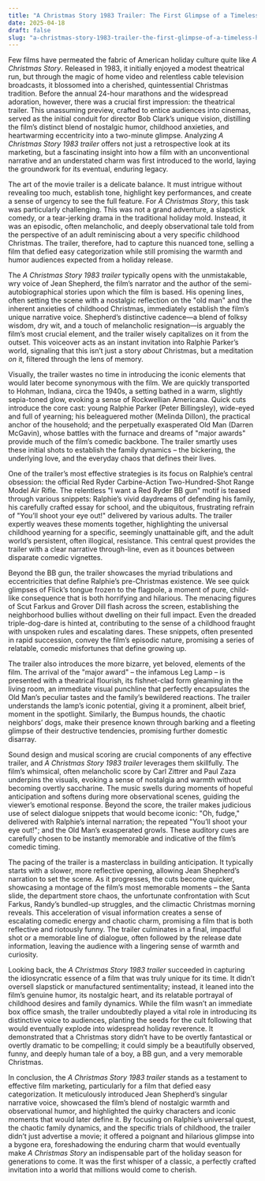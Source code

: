 ```yaml
---
title: "A Christmas Story 1983 Trailer: The First Glimpse of a Timeless Holiday Classic"
date: 2025-04-18
draft: false
slug: "a-christmas-story-1983-trailer-the-first-glimpse-of-a-timeless-holiday-classic" 
---
```


Few films have permeated the fabric of American holiday culture quite like *A Christmas Story*. Released in 1983, it initially enjoyed a modest theatrical run, but through the magic of home video and relentless cable television broadcasts, it blossomed into a cherished, quintessential Christmas tradition. Before the annual 24-hour marathons and the widespread adoration, however, there was a crucial first impression: the theatrical trailer. This unassuming preview, crafted to entice audiences into cinemas, served as the initial conduit for director Bob Clark’s unique vision, distilling the film’s distinct blend of nostalgic humor, childhood anxieties, and heartwarming eccentricity into a two-minute glimpse. Analyzing *A Christmas Story 1983 trailer* offers not just a retrospective look at its marketing, but a fascinating insight into how a film with an unconventional narrative and an understated charm was first introduced to the world, laying the groundwork for its eventual, enduring legacy.

The art of the movie trailer is a delicate balance. It must intrigue without revealing too much, establish tone, highlight key performances, and create a sense of urgency to see the full feature. For *A Christmas Story*, this task was particularly challenging. This was not a grand adventure, a slapstick comedy, or a tear-jerking drama in the traditional holiday mold. Instead, it was an episodic, often melancholic, and deeply observational tale told from the perspective of an adult reminiscing about a very specific childhood Christmas. The trailer, therefore, had to capture this nuanced tone, selling a film that defied easy categorization while still promising the warmth and humor audiences expected from a holiday release.

The *A Christmas Story 1983 trailer* typically opens with the unmistakable, wry voice of Jean Shepherd, the film’s narrator and the author of the semi-autobiographical stories upon which the film is based. His opening lines, often setting the scene with a nostalgic reflection on the "old man" and the inherent anxieties of childhood Christmas, immediately establish the film’s unique narrative voice. Shepherd’s distinctive cadence—a blend of folksy wisdom, dry wit, and a touch of melancholic resignation—is arguably the film’s most crucial element, and the trailer wisely capitalizes on it from the outset. This voiceover acts as an instant invitation into Ralphie Parker’s world, signaling that this isn’t just a story *about* Christmas, but a meditation *on* it, filtered through the lens of memory.

Visually, the trailer wastes no time in introducing the iconic elements that would later become synonymous with the film. We are quickly transported to Hohman, Indiana, circa the 1940s, a setting bathed in a warm, slightly sepia-toned glow, evoking a sense of Rockwellian Americana. Quick cuts introduce the core cast: young Ralphie Parker (Peter Billingsley), wide-eyed and full of yearning; his beleaguered mother (Melinda Dillon), the practical anchor of the household; and the perpetually exasperated Old Man (Darren McGavin), whose battles with the furnace and dreams of "major awards" provide much of the film’s comedic backbone. The trailer smartly uses these initial shots to establish the family dynamics – the bickering, the underlying love, and the everyday chaos that defines their lives.

One of the trailer’s most effective strategies is its focus on Ralphie’s central obsession: the official Red Ryder Carbine-Action Two-Hundred-Shot Range Model Air Rifle. The relentless "I want a Red Ryder BB gun" motif is teased through various snippets: Ralphie’s vivid daydreams of defending his family, his carefully crafted essay for school, and the ubiquitous, frustrating refrain of "You’ll shoot your eye out!" delivered by various adults. The trailer expertly weaves these moments together, highlighting the universal childhood yearning for a specific, seemingly unattainable gift, and the adult world’s persistent, often illogical, resistance. This central quest provides the trailer with a clear narrative through-line, even as it bounces between disparate comedic vignettes.

Beyond the BB gun, the trailer showcases the myriad tribulations and eccentricities that define Ralphie’s pre-Christmas existence. We see quick glimpses of Flick’s tongue frozen to the flagpole, a moment of pure, child-like consequence that is both horrifying and hilarious. The menacing figures of Scut Farkus and Grover Dill flash across the screen, establishing the neighborhood bullies without dwelling on their full impact. Even the dreaded triple-dog-dare is hinted at, contributing to the sense of a childhood fraught with unspoken rules and escalating dares. These snippets, often presented in rapid succession, convey the film’s episodic nature, promising a series of relatable, comedic misfortunes that define growing up.

The trailer also introduces the more bizarre, yet beloved, elements of the film. The arrival of the "major award" – the infamous Leg Lamp – is presented with a theatrical flourish, its fishnet-clad form gleaming in the living room, an immediate visual punchline that perfectly encapsulates the Old Man’s peculiar tastes and the family’s bewildered reactions. The trailer understands the lamp’s iconic potential, giving it a prominent, albeit brief, moment in the spotlight. Similarly, the Bumpus hounds, the chaotic neighbors’ dogs, make their presence known through barking and a fleeting glimpse of their destructive tendencies, promising further domestic disarray.

Sound design and musical scoring are crucial components of any effective trailer, and *A Christmas Story 1983 trailer* leverages them skillfully. The film’s whimsical, often melancholic score by Carl Zittrer and Paul Zaza underpins the visuals, evoking a sense of nostalgia and warmth without becoming overtly saccharine. The music swells during moments of hopeful anticipation and softens during more observational scenes, guiding the viewer’s emotional response. Beyond the score, the trailer makes judicious use of select dialogue snippets that would become iconic: "Oh, fudge," delivered with Ralphie’s internal narration; the repeated "You’ll shoot your eye out!"; and the Old Man’s exasperated growls. These auditory cues are carefully chosen to be instantly memorable and indicative of the film’s comedic timing.

The pacing of the trailer is a masterclass in building anticipation. It typically starts with a slower, more reflective opening, allowing Jean Shepherd’s narration to set the scene. As it progresses, the cuts become quicker, showcasing a montage of the film’s most memorable moments – the Santa slide, the department store chaos, the unfortunate confrontation with Scut Farkus, Randy’s bundled-up struggles, and the climactic Christmas morning reveals. This acceleration of visual information creates a sense of escalating comedic energy and chaotic charm, promising a film that is both reflective and riotously funny. The trailer culminates in a final, impactful shot or a memorable line of dialogue, often followed by the release date information, leaving the audience with a lingering sense of warmth and curiosity.

Looking back, the *A Christmas Story 1983 trailer* succeeded in capturing the idiosyncratic essence of a film that was truly unique for its time. It didn’t oversell slapstick or manufactured sentimentality; instead, it leaned into the film’s genuine humor, its nostalgic heart, and its relatable portrayal of childhood desires and family dynamics. While the film wasn’t an immediate box office smash, the trailer undoubtedly played a vital role in introducing its distinctive voice to audiences, planting the seeds for the cult following that would eventually explode into widespread holiday reverence. It demonstrated that a Christmas story didn’t have to be overtly fantastical or overtly dramatic to be compelling; it could simply be a beautifully observed, funny, and deeply human tale of a boy, a BB gun, and a very memorable Christmas.

In conclusion, the *A Christmas Story 1983 trailer* stands as a testament to effective film marketing, particularly for a film that defied easy categorization. It meticulously introduced Jean Shepherd’s singular narrative voice, showcased the film’s blend of nostalgic warmth and observational humor, and highlighted the quirky characters and iconic moments that would later define it. By focusing on Ralphie’s universal quest, the chaotic family dynamics, and the specific trials of childhood, the trailer didn’t just advertise a movie; it offered a poignant and hilarious glimpse into a bygone era, foreshadowing the enduring charm that would eventually make *A Christmas Story* an indispensable part of the holiday season for generations to come. It was the first whisper of a classic, a perfectly crafted invitation into a world that millions would come to cherish.